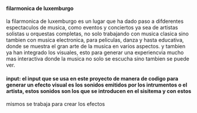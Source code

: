 #### filarmonica de luxemburgo 
la filarmonica de luxemburgo es un lugar que ha dado paso a difderentes espectaculos de musica, como eventos y conciertos ya sea de artistas solistas u orquestas completas, no solo trabajando con musica clasica sino
tambien con musica electronica, para peliculas, danza y hasta educativa, donde se muestra el gran arte de la musica en varios aspectos.
y tambien ya han integrado los visuales, esto para generar una experiencvia mucho mas interactiva donde la musica no solo se escucha sino tambien se puede ver.  
#### input:  el input que se usa en este proyecto de manera de codigo para generar  un efecto visual es los sonidos emitidos por los intrumentos o el artista, estos sonidos son los que se introducen en el sisitema y con estos
mismos se trabaja para crear los efectos 
